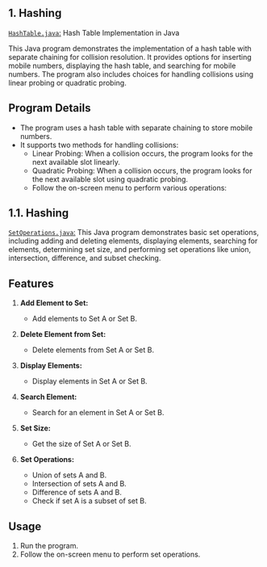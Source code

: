 1\. Hashing
-----------

[`HashTable.java`:](https://github.com/ShrihariKasar/Java-Programs/blob/main/DSA/Hashing/HashTable.java) Hash Table Implementation in Java

This Java program demonstrates the implementation of a hash table with separate chaining for collision resolution. It provides options for inserting mobile numbers, displaying the hash table, and searching for mobile numbers. The program also includes choices for handling collisions using linear probing or quadratic probing.

## Program Details

- The program uses a hash table with separate chaining to store mobile numbers.
- It supports two methods for handling collisions:
  - Linear Probing: When a collision occurs, the program looks for the next available slot linearly.
  - Quadratic Probing: When a collision occurs, the program looks for the next available slot using quadratic probing.
  - Follow the on-screen menu to perform various operations:

1.1\. Hashing
-----------
[`SetOperations.java`:](https://github.com/ShrihariKasar/Java-Programs/blob/main/DSA/Hashing/SetOperations.java) This Java program demonstrates basic set operations, including adding and deleting elements, displaying elements, searching for elements, determining set size, and performing set operations like union, intersection, difference, and subset checking.

## Features

1. **Add Element to Set:**
   - Add elements to Set A or Set B.

2. **Delete Element from Set:**
   - Delete elements from Set A or Set B.

3. **Display Elements:**
   - Display elements in Set A or Set B.

4. **Search Element:**
   - Search for an element in Set A or Set B.

5. **Set Size:**
   - Get the size of Set A or Set B.

6. **Set Operations:**
   - Union of sets A and B.
   - Intersection of sets A and B.
   - Difference of sets A and B.
   - Check if set A is a subset of set B.

## Usage

1. Run the program.
2. Follow the on-screen menu to perform set operations.

